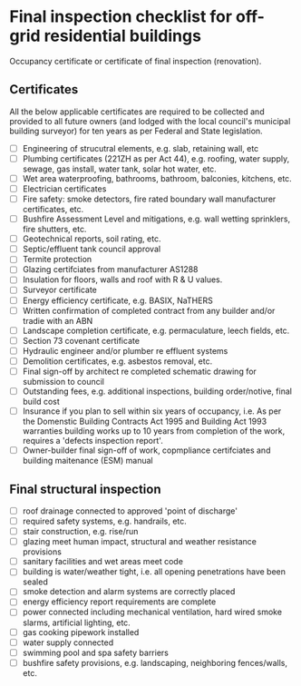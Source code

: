 # Final inspection checklist for off-grid residential buildings
Occupancy certificate or certificate of final inspection (renovation).

## Certificates
All the below applicable certificates are required to be collected and provided to all future owners (and lodged with the local council's municipal building surveyor) for ten years as per Federal and State legislation.
 - [ ] Engineering of strucutral elements, e.g. slab, retaining wall, etc
 - [ ] Plumbing certificates (221ZH as per Act 44), e.g. roofing, water supply, sewage, gas install, water tank, solar hot water, etc.
 - [ ] Wet area waterproofing, bathrooms, bathroom, balconies, kitchens, etc.
 - [ ] Electrician certificates
 - [ ] Fire safety: smoke detectors, fire rated boundary wall manufacturer certificates, etc.
 - [ ] Bushfire Assessment Level and mitigations, e.g. wall wetting sprinklers, fire shutters, etc.
 - [ ] Geotechnical reports, soil rating, etc.
 - [ ] Septic/effluent tank council approval
 - [ ] Termite protection
 - [ ] Glazing certifciates from manufacturer AS1288
 - [ ] Insulation for floors, walls and roof with R & U values.
 - [ ] Surveyor certificate
 - [ ] Energy efficiency certificate, e.g. BASIX, NaTHERS
 - [ ] Written confirmation of completed contract from any builder and/or tradie with an ABN
 - [ ] Landscape completion certificate, e.g. permaculature, leech fields, etc.
 - [ ] Section 73 covenant certificate
 - [ ] Hydraulic engineer and/or plumber re effluent systems
 - [ ] Demolition certificates, e.g. asbestos removal, etc.
 - [ ] Final sign-off by architect re completed schematic drawing for submission to council
 - [ ] Outstanding fees, e.g. additional inspections, building order/notive, final build cost
 - [ ] Insurance if you plan to sell within six years of occupancy, i.e. As per the Domenstic Building Contracts Act 1995 and Building Act 1993 warranties building works up to 10 years from completion of the work, requires a 'defects inspection report'.
 - [ ] Owner-builder final sign-off of work, copmpliance certifciates and building maitenance (ESM) manual

## Final structural inspection
 - [ ] roof drainage connected to approved 'point of discharge'
 - [ ] required safety systems, e.g. handrails, etc.
 - [ ] stair construction, e.g. rise/run
 - [ ] glazing meet human impact, structural and weather resistance provisions
 - [ ] sanitary facilities and wet areas meet code
 - [ ] building is water/weather tight, i.e. all opening penetrations have been sealed
 - [ ] smoke detection and alarm systems are correctly placed
 - [ ] energy efficiency report requirements are complete
 - [ ] power connected including mechanical ventilation, hard wired smoke slarms, artificial lighting, etc.
 - [ ] gas cooking pipework installed
 - [ ] water supply connected
 - [ ] swimming pool and spa safety barriers
 - [ ] bushfire safety provisions, e.g. landscaping, neighboring fences/walls, etc.
